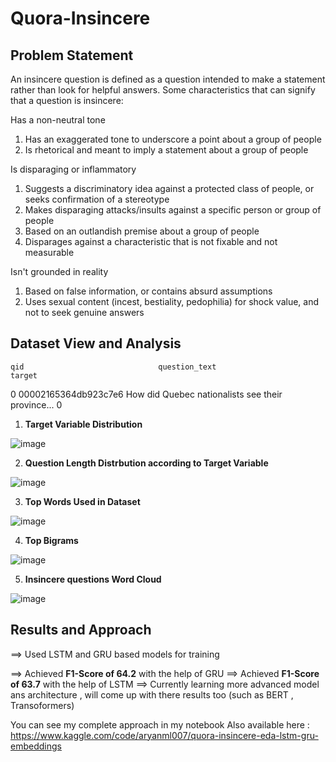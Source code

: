 # Quora-Insincere

## Problem Statement

An insincere question is defined as a question intended to make a statement rather than look for helpful answers. Some characteristics that can signify that a question is insincere:

Has a non-neutral tone

  1) Has an exaggerated tone to underscore a point about a group of people
  2) Is rhetorical and meant to imply a statement about a group of people
  
Is disparaging or inflammatory

  1) Suggests a discriminatory idea against a protected class of people, or seeks confirmation of a stereotype
  2) Makes disparaging attacks/insults against a specific person or group of people
  3) Based on an outlandish premise about a group of people
  4) Disparages against a characteristic that is not fixable and not measurable

Isn't grounded in reality

  1) Based on false information, or contains absurd assumptions
  2) Uses sexual content (incest, bestiality, pedophilia) for shock value, and not to seek genuine answers
  
 
 ## Dataset View and Analysis
 
  	qid	                             question_text	                      target
0	00002165364db923c7e6	 How did Quebec nationalists see their province...	 0


1) **Target Variable Distribution**

![image](https://user-images.githubusercontent.com/54737469/184329915-8fc5d0c2-33d9-4a01-b314-31988e14ae8a.png)

2) **Question Length Distrbution according to Target Variable**

![image](https://user-images.githubusercontent.com/54737469/184330063-1ec1c0f6-893c-4ff0-9453-7a7fcb9fb13f.png)

3) **Top Words Used in Dataset**

![image](https://user-images.githubusercontent.com/54737469/184330267-2ae2cee3-d387-477a-9909-ea3eed019bf9.png)

4) **Top Bigrams**

![image](https://user-images.githubusercontent.com/54737469/184330341-2d6c147a-aca4-4d55-998d-30b61e7a1bb3.png)

5) **Insincere questions Word Cloud**

![image](https://user-images.githubusercontent.com/54737469/184330462-5b33a191-b75b-4fcd-a80a-11d70b135e86.png)


## Results and Approach

==> Used LSTM and GRU based models for training 

==> Achieved **F1-Score of 64.2** with the help of GRU
==> Achieved **F1-Score of 63.7** with the help of LSTM
==> Currently learning more advanced model ans architecture , will come up with there results too (such as BERT , Transoformers)


You can see my complete approach in my notebook 
Also available here : https://www.kaggle.com/code/aryanml007/quora-insincere-eda-lstm-gru-embeddings




